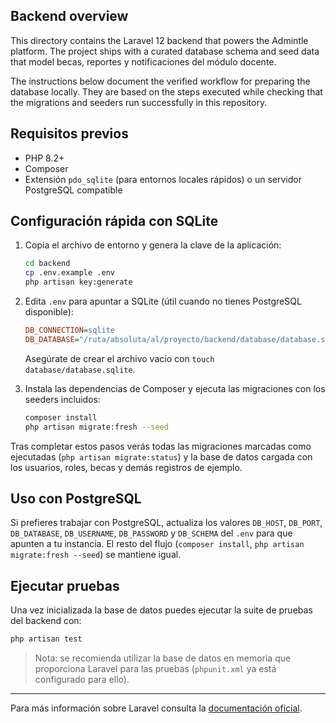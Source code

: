 ## Backend overview

This directory contains the Laravel 12 backend that powers the Admintle platform. The project ships with a curated database schema and seed data that model becas, reportes y notificaciones del módulo docente.

The instructions below document the verified workflow for preparing the database locally. They are based on the steps executed while checking that the migrations and seeders run successfully in this repository.

## Requisitos previos

- PHP 8.2+
- Composer
- Extensión `pdo_sqlite` (para entornos locales rápidos) o un servidor PostgreSQL compatible

## Configuración rápida con SQLite

1. Copia el archivo de entorno y genera la clave de la aplicación:

   ```bash
   cd backend
   cp .env.example .env
   php artisan key:generate
   ```

2. Edita `.env` para apuntar a SQLite (útil cuando no tienes PostgreSQL disponible):

   ```ini
   DB_CONNECTION=sqlite
   DB_DATABASE="/ruta/absoluta/al/proyecto/backend/database/database.sqlite"
   ```

   Asegúrate de crear el archivo vacío con `touch database/database.sqlite`.

3. Instala las dependencias de Composer y ejecuta las migraciones con los seeders incluidos:

   ```bash
   composer install
   php artisan migrate:fresh --seed
   ```

Tras completar estos pasos verás todas las migraciones marcadas como ejecutadas (`php artisan migrate:status`) y la base de datos cargada con los usuarios, roles, becas y demás registros de ejemplo.

## Uso con PostgreSQL

Si prefieres trabajar con PostgreSQL, actualiza los valores `DB_HOST`, `DB_PORT`, `DB_DATABASE`, `DB_USERNAME`, `DB_PASSWORD` y `DB_SCHEMA` del `.env` para que apunten a tu instancia. El resto del flujo (`composer install`, `php artisan migrate:fresh --seed`) se mantiene igual.

## Ejecutar pruebas

Una vez inicializada la base de datos puedes ejecutar la suite de pruebas del backend con:

```bash
php artisan test
```

> Nota: se recomienda utilizar la base de datos en memoria que proporciona Laravel para las pruebas (`phpunit.xml` ya está configurado para ello).

---

Para más información sobre Laravel consulta la [documentación oficial](https://laravel.com/docs).
